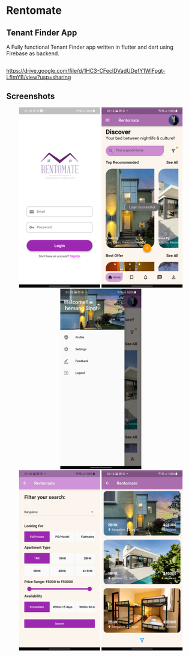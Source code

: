 # **Rentomate**

## Tenant Finder App

A Fully functional Tenant Finder app written in flutter and dart using Firebase as backend.

## 

https://drive.google.com/file/d/1HC3-CFecIDVadUDefY1WIFpgt-LfImYB/view?usp=sharing

## Screenshots
<p align="center">
<img height="480px" src="Screenshots/1.png"> <img height="480px" src="Screenshots/2.png"> <img height="480px" src="Screenshots/3.png"> <br> <img height="480px" src="Screenshots/4.png"> <img height="480px" src="Screenshots/5.png">
</p>
